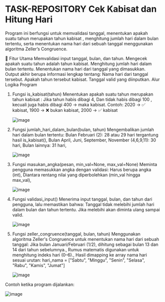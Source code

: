 # TASK-REPOSITORY Cek Kabisat dan Hitung Hari


Program ini berfungsi untuk memvalidasi tanggal, menentukan apakah suatu tahun merupakan tahun kabisat , menghitung jumlah hari dalam bulan tertentu, serta menentukan nama hari dari sebuah tanggal menggunakan algoritma Zeller’s Congruence.

🔧 Fitur Utama
    Memvalidasi input tanggal, bulan, dan tahun.
    Mengecek apakah suatu tahun adalah tahun kabisat.
    Menghitung jumlah hari dalam bulan tertentu.
    Menentukan nama hari dari tanggal yang dimasukkan.
    Output akhir berupa informasi lengkap tentang:
        Nama hari dari tanggal tersebut.
        Apakah tahun tersebut kabisat.
        Tanggal valid yang diinputkan.
Alur Logika Program
1. Fungsi is_kabisat(tahun)
    Menentukan apakah suatu tahun merupakan tahun kabisat :
        Jika tahun habis dibagi 4,
        Dan tidak habis dibagi 100 , kecuali juga habis dibagi 400 → maka kabisat.
        Contoh:
            2020 → ✅ kabisat,
            1900 → ❌ bukan kabisat,
            2000 → ✅ kabisat
   
   ![image](https://github.com/user-attachments/assets/3630288e-4673-468d-9d91-7e68b7b67845)

   
2. Fungsi jumlah_hari_dalam_bulan(bulan, tahun)
Mengembalikan jumlah hari dalam bulan tertentu:
   Bulan Februari (2): 28 atau 29 hari tergantung hasil is_kabisat(),
    Bulan April, Juni, September, November (4,6,9,11): 30 hari,
    Bulan lainnya: 31 hari,
   
   ![image](https://github.com/user-attachments/assets/527a324e-4968-4327-91ef-d8f1b94ee391)

3. Fungsi masukan_angka(pesan, min_val=None, max_val=None)
Meminta pengguna memasukkan angka dengan validasi:
    Harus berupa angka (int),
    Diantara rentang nilai yang diperbolehkan (min_val hingga max_val),
   
   ![image](https://github.com/user-attachments/assets/4ef1cc3e-a679-46ba-a0bf-5f2f06e0c211)

4. Fungsi validasi_input()
Menerima input tanggal, bulan, dan tahun dari pengguna, lalu memastikan bahwa:
    Tanggal tidak melebihi jumlah hari dalam bulan dan tahun tertentu.
    Jika melebihi akan diminta ulang sampai valid.
   
   ![image](https://github.com/user-attachments/assets/39db860e-ad1b-42fd-b1e4-0a93969e7bac)

5. Fungsi zeller_congruence(tanggal, bulan, tahun)
Menggunakan algoritma Zeller's Congruence untuk menentukan nama hari dari sebuah tanggal:
    Jika bulan Januari/Februari (1/2), dihitung sebagai bulan 13 dan 14 dari tahun sebelumnya.,
    Rumus matematis digunakan untuk menghitung indeks hari (0–6).,
    Hasil dimapping ke array nama hari sesuai urutan:
        hari_nama = ["Sabtu", "Minggu", "Senin", "Selasa", "Rabu", "Kamis", "Jumat"]
   
   ![image](https://github.com/user-attachments/assets/cd80cf04-29e5-40c8-80a7-972614ff40b9)

Contoh ketika program dijalankan:

![image](https://github.com/user-attachments/assets/512b6201-23ab-4296-b1e7-8d18322319c2)


